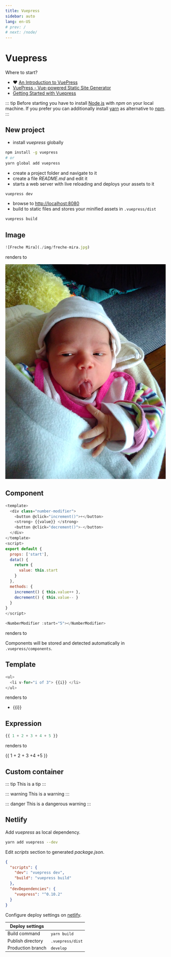 ```yaml
---
title: Vuepress
sidebar: auto
lang: en-US
# prev: /
# next: /node/
---
```

# Vuepress

Where to start?

* :heart: [An Introduction to VuePress](https://alligator.io/vuejs/vuepress-introduction/)
* [VuePress - Vue-powered Static Site Generator](https://vuepress.vuejs.org/)
* [Getting Started with Vuepress](https://medium.com/@laurandidi21/getting-started-with-vuepress-ebf1b0ff6c0d)

::: tip
Before starting you have to install [Node.js](https://nodejs.org/en/)
with _npm_ on your local machine. If you prefer you can additionally
install [yarn](https://yarnpkg.com/lang/en/) as alternative to
[npm](https://www.npmjs.com/).
:::

## New project

* install _vuepress_ globally

```bash
npm install -g vuepress
# or
yarn global add vuepress
```

* create a project folder and navigate to it
* create a file _README.md_ and edit it
* starts a web server with live reloading and deploys your assets to it

```bash
vuepress dev
```

* browse to [http://localhost:8080](http://localhost:8080)
* build to static files and stores your minified assets in `.vuepress/dist`

```bash
vuepress build
```

## Image

```js
![Freche Mira](./img/freche-mira.jpg)
```

renders to

![Freche Mira](./img/freche-mira.jpg)

## Component

```js
<template>
  <div class="number-modifier">
    <button @click="increment()">+</button>
    <strong> {{value}} </strong>
    <button @click="decrement()">-</button>
  </div>
</template>
<script>
export default {
  props: ['start'],
  data() {
    return {
      value: this.start
    }
  },
  methods: {
    increment() { this.value++ },
    decrement() { this.value-- }
  }
}
</script>
```

```js
<NumberModifier :start="5"></NumberModifier>
```

renders to

<NumberModifier :start="5"></NumberModifier>

Components will be stored and detected automatically in `.vuepress/components`.

## Template

```js
<ul>
  <li v-for="i of 3"> {{i}} </li>
</ul>
```

renders to

<ul>
  <li v-for="i of 3"> {{i}} </li>
</ul>

## Expression

```js
{{ 1 + 2 + 3 + 4 + 5 }}
```

renders to

{{ 1 + 2 + 3 +4  +5 }}

## Custom container

::: tip
This is a tip
:::

::: warning
This is a warning
:::

::: danger
This is a dangerous warning
:::

## Netlify

Add _vuepress_ as local dependency.

```bash
yarn add vuepress --dev
```

Edit _scripts_ section to generated _package.json_.

```json
{
  "scripts": {
    "dev": "vuepress dev",
    "build": "vuepress build"
  },
  "devDependencies": {
    "vuepress": "^0.10.2"
  }
}
```

Configure deploy settings on [netlify](https://www.netlify.com/).

| Deploy settings   |                  |
| ----------------- | ---------------- |
| Build command     | `yarn build`  |
| Publish directory | `.vuepress/dist` |
| Production branch | `develop`        |

